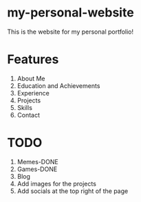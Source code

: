 # my-personal-website
This is the website for my personal portfolio!

# Features
1. About Me
2. Education and Achievements
3. Experience
4. Projects
5. Skills
6. Contact

# TODO
1. Memes-DONE
2. Games-DONE
3. Blog
4. Add images for the projects
5. Add socials at the top right of the page